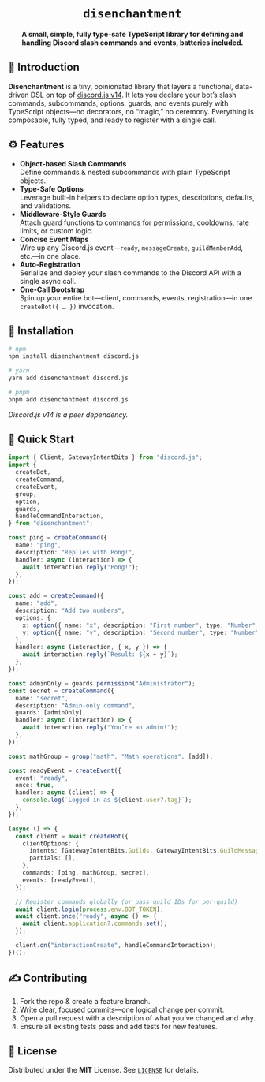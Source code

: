<div align="center">
  <h1><code>disenchantment</code></h1>
  <p>
    <strong>
      A small, simple, fully type-safe TypeScript library for defining and handling Discord slash commands and events, batteries included.
    </strong>
  </p>
</div>

## 📖 Introduction

**Disenchantment** is a tiny, opinionated library that layers a functional, data-driven DSL on top of [discord.js v14](https://discord.js.org). It lets you declare your bot’s slash commands, subcommands, options, guards, and events purely with TypeScript objects—no decorators, no “magic,” no ceremony. Everything is composable, fully typed, and ready to register with a single call.

## ⚙️ Features

- **Object-based Slash Commands**  
  Define commands & nested subcommands with plain TypeScript objects.  
- **Type-Safe Options**  
  Leverage built-in helpers to declare option types, descriptions, defaults, and validations.  
- **Middleware-Style Guards**  
  Attach guard functions to commands for permissions, cooldowns, rate limits, or custom logic.  
- **Concise Event Maps**  
  Wire up any Discord.js event—`ready`, `messageCreate`, `guildMemberAdd`, etc.—in one place.  
- **Auto-Registration**  
  Serialize and deploy your slash commands to the Discord API with a single async call.  
- **One-Call Bootstrap**  
  Spin up your entire bot—client, commands, events, registration—in one `createBot({ … })` invocation.

## 🚀 Installation

```bash
# npm
npm install disenchantment discord.js

# yarn
yarn add disenchantment discord.js

# pnpm
pnpm add disenchantment discord.js
```

_Discord.js v14 is a peer dependency._

## 🏁 Quick Start

```ts
import { Client, GatewayIntentBits } from "discord.js";
import {
  createBot,
  createCommand,
  createEvent,
  group,
  option,
  guards,
  handleCommandInteraction,
} from "disenchantment";

const ping = createCommand({
  name: "ping",
  description: "Replies with Pong!",
  handler: async (interaction) => {
    await interaction.reply("Pong!");
  },
});

const add = createCommand({
  name: "add",
  description: "Add two numbers",
  options: {
    x: option({ name: "x", description: "First number", type: "Number", required: true }),
    y: option({ name: "y", description: "Second number", type: "Number", required: true }),
  },
  handler: async (interaction, { x, y }) => {
    await interaction.reply(`Result: ${x + y}`);
  },
});

const adminOnly = guards.permission("Administrator");
const secret = createCommand({
  name: "secret",
  description: "Admin-only command",
  guards: [adminOnly],
  handler: async (interaction) => {
    await interaction.reply("You’re an admin!");
  },
});

const mathGroup = group("math", "Math operations", [add]);

const readyEvent = createEvent({
  event: "ready",
  once: true,
  handler: async (client) => {
    console.log(`Logged in as ${client.user?.tag}`);
  },
});

(async () => {
  const client = await createBot({
    clientOptions: {
      intents: [GatewayIntentBits.Guilds, GatewayIntentBits.GuildMessages],
      partials: [],
    },
    commands: [ping, mathGroup, secret],
    events: [readyEvent],
  });

  // Register commands globally (or pass guild IDs for per-guild)
  await client.login(process.env.BOT_TOKEN);
  await client.once("ready", async () => {
    await client.application?.commands.set();
  });

  client.on("interactionCreate", handleCommandInteraction);
})();
```

## ✍️ Contributing

1. Fork the repo & create a feature branch.  
2. Write clear, focused commits—one logical change per commit.  
3. Open a pull request with a description of what you’ve changed and why.  
4. Ensure all existing tests pass and add tests for new features.

## 📜 License

Distributed under the **MIT** License. See [`LICENSE`](./LICENSE) for details.
